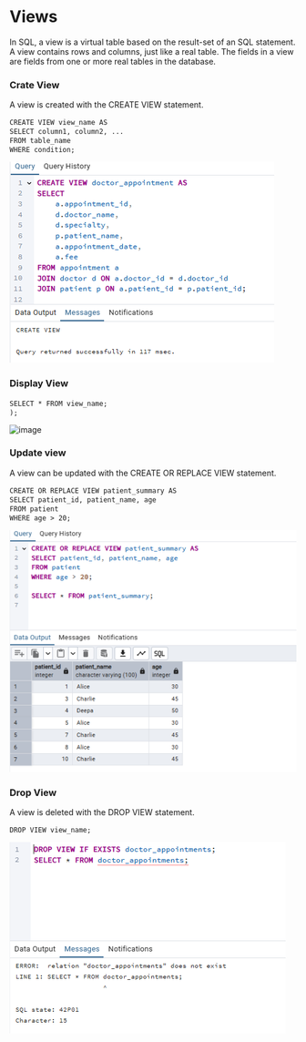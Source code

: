 # Views
In SQL, a view is a virtual table based on the result-set of an SQL statement.  
A view contains rows and columns, just like a real table. The fields in a view are fields from one or more real tables in the database.

### Crate View
A view is created with the CREATE VIEW statement. 

    CREATE VIEW view_name AS
    SELECT column1, column2, ...
    FROM table_name
    WHERE condition;
![image](https://github.com/Dharanish-24/Day07_Sql_Internship/blob/main/Screenshot%202025-07-03%20124237.png)
### Display View
    SELECT * FROM view_name;
    );
![image]()
### Update view
A view can be updated with the CREATE OR REPLACE VIEW statement.

    CREATE OR REPLACE VIEW patient_summary AS
    SELECT patient_id, patient_name, age
    FROM patient
    WHERE age > 20;
![image](https://github.com/Dharanish-24/Day07_Sql_Internship/blob/main/Screenshot%202025-07-03%20122332.png)
### Drop View
A view is deleted with the DROP VIEW statement.
    
    DROP VIEW view_name;
![image](https://github.com/Dharanish-24/Day07_Sql_Internship/blob/main/Screenshot%202025-07-03%20122536.png)



    
